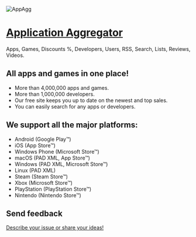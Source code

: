 ![AppAgg](https://appagg.com/apple-touch-icon.png)

# <a href="https://appagg.com">Application Aggregator</a>
Apps, Games, Discounts %, Developers, Users, RSS, Search, Lists, Reviews, Videos. 

## All apps and games in one place!
* More than 4,000,000 apps and games. 
* More than 1,000,000 developers.
* Our free site keeps you up to date on the newest and top sales.
* You can easily search for any apps or developers.

## We support all the major platforms:
* Android (Google Play™)
* iOS (App Store™)
* Windows Phone (Microsoft Store™)
* macOS (PAD XML, App Store™)
* Windows (PAD XML, Microsoft Store™)
* Linux (PAD XML)
* Steam (Steam Store™)
* Xbox (Microsoft Store™)
* PlayStation (PlayStation Store™)
* Nintendo (Nintendo Store™)

## Send feedback
<a href="https://appagg.com/feedback/">Describe your issue or share your ideas!</a>
